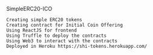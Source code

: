 SimpleERC20-ICO

    Creating simple ERC20 tokens
    Creating contract for Initial Coin Offering
    Using ReactJS for frontend
    Using Truffle to deploy the contracts
    Using Web3 to interact with the contracts
    Deployed in Heroku https://shi-tokens.herokuapp.com/

